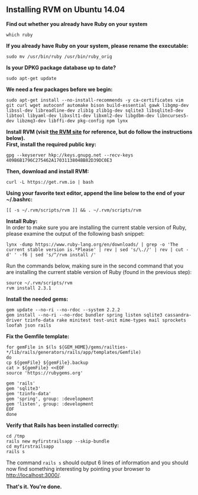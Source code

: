 ## Installing RVM on Ubuntu 14.04

**Find out whether you already have Ruby on your system**

```
which ruby
```
**If you already have Ruby on your system, please rename the executable:**
```
sudo mv /usr/bin/ruby /usr/bin/ruby_orig
```

**Is your DPKG package database up to date?**
```
sudo apt-get update
```
**We need a few packages before we begin:**
```
sudo apt-get install --no-install-recommends -y ca-certificates vim git curl wget autoconf automake bison build-essential gawk libgmp-dev libssl-dev libreadline-dev zlib1g zlib1g-dev sqlite3 libsqlite3-dev libtool libyaml-dev libxslt1-dev libxml2-dev libgdbm-dev libncurses5-dev libzmq3-dev libffi-dev pkg-config npm lynx
```
**Install RVM (visit [the RVM site](https://rvm.io/rvm/install/) for reference, but do follow the instructions below).**  
**First, install the required public key:**
```
gpg --keyserver hkp://keys.gnupg.net --recv-keys 409B6B1796C275462A1703113804BB82D39DC0E3
```
**Then, download and install RVM:**
```
curl -L https://get.rvm.io | bash
```
**Using your favorite text editor, append the line below to the end of your ~/.bashrc:**
```
[[ -s ~/.rvm/scripts/rvm ]] && . ~/.rvm/scripts/rvm
```
**Install Ruby:**  
In order to make sure you are installing the current stable version of Ruby, please examine the output of the following bash snippet:
```
lynx -dump https://www.ruby-lang.org/en/downloads/ | grep -o 'The current stable version is.*Please' | rev | sed 's/\.//' | rev | cut -d' ' -f6 | sed 's/^/rvm install /'
```
Run the commands below, making sure in the second command that you are installing the current stable version of Ruby (found in the previous step):
```
source ~/.rvm/scripts/rvm
rvm install 2.3.1
```
**Install the needed gems:**
```
gem update --no-ri --no-rdoc --system 2.2.2
gem install --no-ri --no-rdoc bundler spring listen sqlite3 cassandra-driver tzinfo-data rake minitest test-unit mime-types mail sprockets loofah json rails
```
**Fix the Gemfile template:**
```
for gemFile in $(ls ${GEM_HOME}/gems/railties-*/lib/rails/generators/rails/app/templates/Gemfile)
do
cp ${gemFile} ${gemFile}.backup
cat > ${gemFile} <<EOF
source 'https://rubygems.org'

gem 'rails'
gem 'sqlite3'
gem 'tzinfo-data'
gem 'spring', group: :development
gem 'listen', group: :development
EOF
done
```
**Verify that Rails has been installed correctly:**
```
cd /tmp
rails new myfirstrailsapp --skip-bundle
cd myfirstrailsapp
rails s
```
The command `rails s` should output 6 lines of information and you should now find something interesting by pointing your browser to [http://localhost:3000/](http://localhost:3000/).

**That's it. You're done.**
